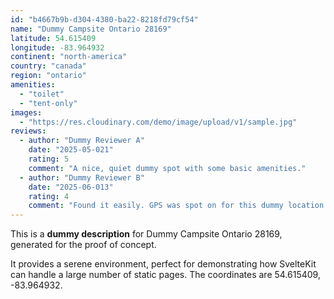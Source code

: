 ```yaml
---
id: "b4667b9b-d304-4380-ba22-8218fd79cf54"
name: "Dummy Campsite Ontario 28169"
latitude: 54.615409
longitude: -83.964932
continent: "north-america"
country: "canada"
region: "ontario"
amenities:
  - "toilet"
  - "tent-only"
images:
  - "https://res.cloudinary.com/demo/image/upload/v1/sample.jpg"
reviews:
  - author: "Dummy Reviewer A"
    date: "2025-05-021"
    rating: 5
    comment: "A nice, quiet dummy spot with some basic amenities."
  - author: "Dummy Reviewer B"
    date: "2025-06-013"
    rating: 4
    comment: "Found it easily. GPS was spot on for this dummy location."
---
```


This is a **dummy description** for Dummy Campsite Ontario 28169, generated for the proof of concept.

It provides a serene environment, perfect for demonstrating how SvelteKit can handle a large number of static pages. The coordinates are 54.615409, -83.964932.
